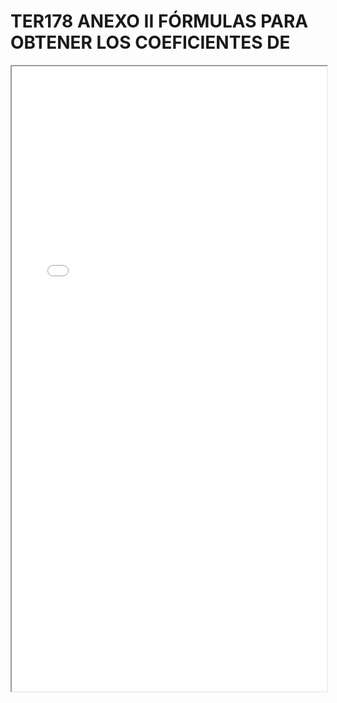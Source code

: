 # TER178 ANEXO II FÓRMULAS PARA OBTENER LOS COEFICIENTES DE

<iframe src="../TER178 ANEXO II FÓRMULAS PARA OBTENER LOS COEFICIENTES DE.pdf" width="100%" height="1000px"></iframe>
